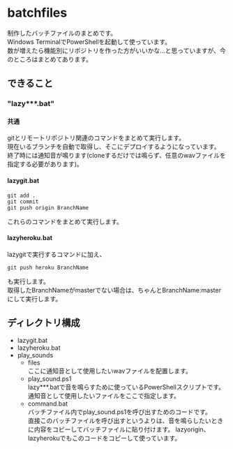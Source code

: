 # batchfiles

制作したバッチファイルのまとめです。  
Windows TerminalでPowerShellを起動して使っています。  
数が増えたら機能別にリポジトリを作った方がいいかな…と思っていますが、今のところはまとめてあります。

## できること
### "lazy\*\*\*.bat"
#### 共通
gitとリモートリポジトリ関連のコマンドをまとめて実行します。  
現在いるブランチを自動で取得し、そこにデプロイするようになっています。  
終了時には通知音が鳴ります(cloneするだけでは鳴らず、任意のwavファイルを指定する必要があります)。
#### lazygit.bat
```
git add .
git commit
git push origin BranchName
```
これらのコマンドをまとめて実行します。
#### lazyheroku.bat
lazygitで実行するコマンドに加え、
```
git push heroku BranchName
```
も実行します。  
取得したBranchNameがmasterでない場合は、ちゃんとBranchName:masterにして実行します。

## ディレクトリ構成
- lazygit.bat
- lazyheroku.bat
- play_sounds
  - files  
  ここに通知音として使用したいwavファイルを配置します。
  - play_sound.ps1  
  lazy\*\*\*.batで音を鳴らすために使っているPowerShellスクリプトです。  
  通知音として使用したいファイルをここで指定します。
  - command.bat  
  バッチファイル内でplay_sound.ps1を呼び出すためのコードです。  
  直接このバッチファイルを呼び出すというよりは、音を鳴らしたいときに内容をコピーしてバッチファイルに貼り付けます。
  lazyorigin、lazyherokuでもこのコードをコピーして使っています。
  
